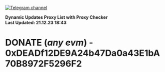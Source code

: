 [![Telegram channel](https://img.shields.io/endpoint?url=https://runkit.io/damiankrawczyk/telegram-badge/branches/master?url=https://t.me/n4z4v0d)](https://t.me/n4z4v0d) 

**Dynamic Updates Proxy List with Proxy Checker**  
**Last Updated: 21.12.23 18:43**

# DONATE (_any evm_) - 0xDEADf12DE9A24b47Da0a43E1bA70B8972F5296F2
